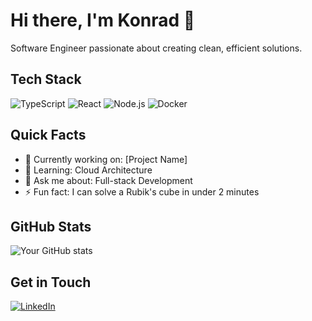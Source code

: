 # Hi there, I'm Konrad 👋

Software Engineer passionate about creating clean, efficient solutions.

## Tech Stack
![TypeScript](https://img.shields.io/badge/-TypeScript-3178C6?style=flat&logo=typescript&logoColor=white)
![React](https://img.shields.io/badge/-React-61DAFB?style=flat&logo=react&logoColor=black)
![Node.js](https://img.shields.io/badge/-Node.js-339933?style=flat&logo=node.js&logoColor=white)
![Docker](https://img.shields.io/badge/-Docker-2496ED?style=flat&logo=docker&logoColor=white)

## Quick Facts
- 🔭 Currently working on: [Project Name]
- 🌱 Learning: Cloud Architecture
- 💬 Ask me about: Full-stack Development
- ⚡ Fun fact: I can solve a Rubik's cube in under 2 minutes

## GitHub Stats
![Your GitHub stats](https://github-readme-stats.vercel.app/api?username=kruczys&show_icons=true&theme=dark)

## Get in Touch
[![LinkedIn](https://img.shields.io/badge/-LinkedIn-0077B5?style=flat&logo=linkedin)](https://linkedin.com/in/yourusername](https://www.linkedin.com/in/konrad-kreczko/))
